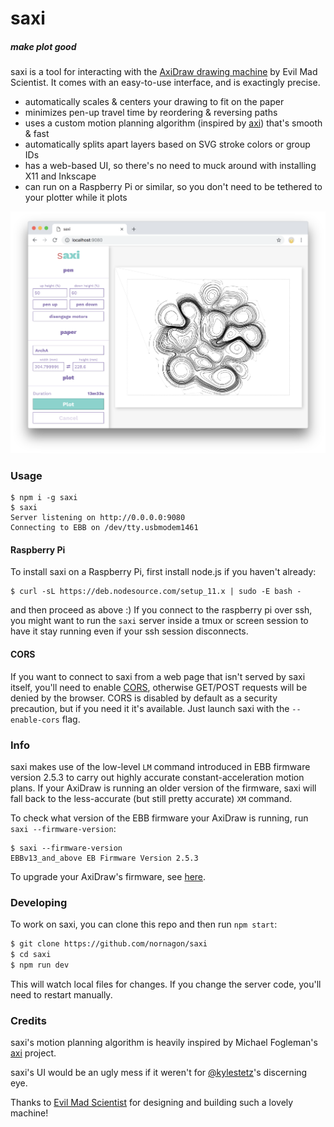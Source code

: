 # saxi
##### make plot good

saxi is a tool for interacting with the [AxiDraw
drawing machine](https://axidraw.com/) by Evil Mad Scientist. It comes with an
easy-to-use interface, and is exactingly precise.

- automatically scales & centers your drawing to fit on the paper
- minimizes pen-up travel time by reordering & reversing paths
- uses a custom motion planning algorithm (inspired by [axi](https://github.com/fogleman/axi)) that's smooth & fast
- automatically splits apart layers based on SVG stroke colors or group IDs
- has a web-based UI, so there's no need to muck around with installing X11 and Inkscape
- can run on a Raspberry Pi or similar, so you don't need to be tethered to your plotter while it plots

![a screenshot of the saxi user interface](docs/saxi.png)

### Usage

```
$ npm i -g saxi
$ saxi
Server listening on http://0.0.0.0:9080
Connecting to EBB on /dev/tty.usbmodem1461
```

#### Raspberry Pi
To install saxi on a Raspberry Pi, first install node.js if you haven't already:

```
$ curl -sL https://deb.nodesource.com/setup_11.x | sudo -E bash -
```

and then proceed as above :) If you connect to the raspberry pi over ssh, you might want to run the `saxi` server inside a tmux or screen session to have it stay running even if your ssh session disconnects.

#### CORS
If you want to connect to saxi from a web page that isn't served by saxi
itself, you'll need to enable
[CORS](https://developer.mozilla.org/en-US/docs/Web/HTTP/CORS), otherwise
GET/POST requests will be denied by the browser. CORS is disabled by default as
a security precaution, but if you need it it's available. Just launch saxi with
the `--enable-cors` flag.

### Info

saxi makes use of the low-level `LM` command introduced in EBB firmware version
2.5.3 to carry out highly accurate constant-acceleration motion plans. If your
AxiDraw is running an older version of the firmware, saxi will fall back to the
less-accurate (but still pretty accurate) `XM` command.

To check what version of the EBB firmware your AxiDraw is running, run `saxi --firmware-version`:

```
$ saxi --firmware-version
EBBv13_and_above EB Firmware Version 2.5.3
```

To upgrade your AxiDraw's firmware, see [here](https://github.com/evil-mad/EggBot/tree/master/EBB_firmware).

### Developing

To work on saxi, you can clone this repo and then run `npm start`:

```sh
$ git clone https://github.com/nornagon/saxi
$ cd saxi
$ npm run dev
```

This will watch local files for changes. If you change the server code, you'll need to restart manually.

### Credits
saxi's motion planning algorithm is heavily inspired by Michael Fogleman's
[axi](https://github.com/fogleman/axi) project.

saxi's UI would be an ugly mess if it weren't for [@kylestetz](https://github.com/kylestetz)'s discerning eye.

Thanks to [Evil Mad Scientist](http://www.evilmadscientist.com/) for designing
and building such a lovely machine!

